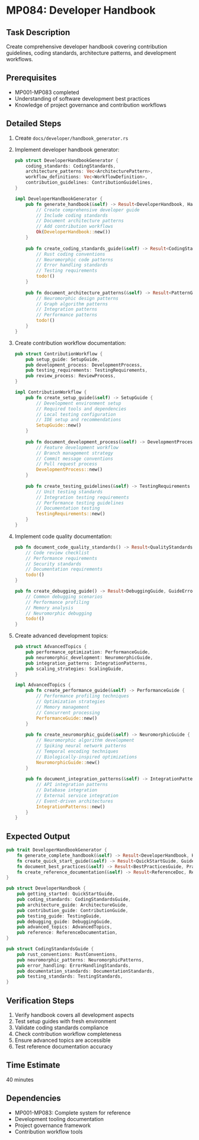 # MP084: Developer Handbook

## Task Description
Create comprehensive developer handbook covering contribution guidelines, coding standards, architecture patterns, and development workflows.

## Prerequisites
- MP001-MP083 completed
- Understanding of software development best practices
- Knowledge of project governance and contribution workflows

## Detailed Steps

1. Create `docs/developer/handbook_generator.rs`

2. Implement developer handbook generator:
   ```rust
   pub struct DeveloperHandbookGenerator {
       coding_standards: CodingStandards,
       architecture_patterns: Vec<ArchitecturePattern>,
       workflow_definitions: Vec<WorkflowDefinition>,
       contribution_guidelines: ContributionGuidelines,
   }
   
   impl DeveloperHandbookGenerator {
       pub fn generate_handbook(&self) -> Result<DeveloperHandbook, HandbookError> {
           // Create comprehensive developer guide
           // Include coding standards
           // Document architecture patterns
           // Add contribution workflows
           Ok(DeveloperHandbook::new())
       }
       
       pub fn create_coding_standards_guide(&self) -> Result<CodingStandardsGuide, StandardsError> {
           // Rust coding conventions
           // Neuromorphic code patterns
           // Error handling standards
           // Testing requirements
           todo!()
       }
       
       pub fn document_architecture_patterns(&self) -> Result<PatternGuide, PatternError> {
           // Neuromorphic design patterns
           // Graph algorithm patterns
           // Integration patterns
           // Performance patterns
           todo!()
       }
   }
   ```

3. Create contribution workflow documentation:
   ```rust
   pub struct ContributionWorkflow {
       pub setup_guide: SetupGuide,
       pub development_process: DevelopmentProcess,
       pub testing_requirements: TestingRequirements,
       pub review_process: ReviewProcess,
   }
   
   impl ContributionWorkflow {
       pub fn create_setup_guide(&self) -> SetupGuide {
           // Development environment setup
           // Required tools and dependencies
           // Local testing configuration
           // IDE setup and recommendations
           SetupGuide::new()
       }
       
       pub fn document_development_process(&self) -> DevelopmentProcess {
           // Feature development workflow
           // Branch management strategy
           // Commit message conventions
           // Pull request process
           DevelopmentProcess::new()
       }
       
       pub fn create_testing_guidelines(&self) -> TestingRequirements {
           // Unit testing standards
           // Integration testing requirements
           // Performance testing guidelines
           // Documentation testing
           TestingRequirements::new()
       }
   }
   ```

4. Implement code quality documentation:
   ```rust
   pub fn document_code_quality_standards() -> Result<QualityStandards, QualityError> {
       // Code review checklist
       // Performance requirements
       // Security standards
       // Documentation requirements
       todo!()
   }
   
   pub fn create_debugging_guide() -> Result<DebuggingGuide, GuideError> {
       // Common debugging scenarios
       // Performance profiling
       // Memory analysis
       // Neuromorphic debugging
       todo!()
   }
   ```

5. Create advanced development topics:
   ```rust
   pub struct AdvancedTopics {
       pub performance_optimization: PerformanceGuide,
       pub neuromorphic_development: NeuromorphicGuide,
       pub integration_patterns: IntegrationPatterns,
       pub scaling_strategies: ScalingGuide,
   }
   
   impl AdvancedTopics {
       pub fn create_performance_guide(&self) -> PerformanceGuide {
           // Performance profiling techniques
           // Optimization strategies
           // Memory management
           // Concurrent processing
           PerformanceGuide::new()
       }
       
       pub fn create_neuromorphic_guide(&self) -> NeuromorphicGuide {
           // Neuromorphic algorithm development
           // Spiking neural network patterns
           // Temporal encoding techniques
           // Biologically-inspired optimizations
           NeuromorphicGuide::new()
       }
       
       pub fn document_integration_patterns(&self) -> IntegrationPatterns {
           // API integration patterns
           // Database integration
           // External service integration
           // Event-driven architectures
           IntegrationPatterns::new()
       }
   }
   ```

## Expected Output
```rust
pub trait DeveloperHandbookGenerator {
    fn generate_complete_handbook(&self) -> Result<DeveloperHandbook, HandbookError>;
    fn create_quick_start_guide(&self) -> Result<QuickStartGuide, GuideError>;
    fn document_best_practices(&self) -> Result<BestPracticesGuide, PracticesError>;
    fn create_reference_documentation(&self) -> Result<ReferenceDoc, ReferenceError>;
}

pub struct DeveloperHandbook {
    pub getting_started: QuickStartGuide,
    pub coding_standards: CodingStandardsGuide,
    pub architecture_guide: ArchitectureGuide,
    pub contribution_guide: ContributionGuide,
    pub testing_guide: TestingGuide,
    pub debugging_guide: DebuggingGuide,
    pub advanced_topics: AdvancedTopics,
    pub reference: ReferenceDocumentation,
}

pub struct CodingStandardsGuide {
    pub rust_conventions: RustConventions,
    pub neuromorphic_patterns: NeuromorphicPatterns,
    pub error_handling: ErrorHandlingStandards,
    pub documentation_standards: DocumentationStandards,
    pub testing_standards: TestingStandards,
}
```

## Verification Steps
1. Verify handbook covers all development aspects
2. Test setup guides with fresh environment
3. Validate coding standards compliance
4. Check contribution workflow completeness
5. Ensure advanced topics are accessible
6. Test reference documentation accuracy

## Time Estimate
40 minutes

## Dependencies
- MP001-MP083: Complete system for reference
- Development tooling documentation
- Project governance framework
- Contribution workflow tools